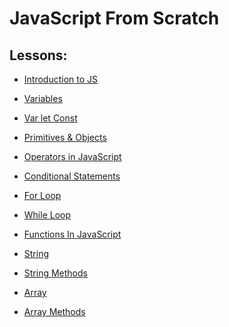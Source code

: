 # JavaScript From Scratch


## Lessons:
-  [Introduction to JS](https://github.com/Shubham-Bhoite/JavaScript-Programming/blob/main/Lessons/introduction.md)

- [Variables](https://github.com/Shubham-Bhoite/JavaScript-Programming/blob/main/Lessons/Variables.js)

- [Var let Const](https://github.com/Shubham-Bhoite/JavaScript-Programming/blob/main/Lessons/VarLetConst.js)

- [Primitives & Objects](https://github.com/Shubham-Bhoite/JavaScript-Programming/blob/main/Lessons/Primitives.js)

- [Operators in JavaScript](https://github.com/Shubham-Bhoite/JavaScript-Programming/blob/main/Lessons/Operators.js)

- [Conditional Statements](https://github.com/Shubham-Bhoite/JavaScript-Programming/blob/main/Lessons/ConditionalStatements.js)

- [For Loop](https://github.com/Shubham-Bhoite/JavaScript-Programming/blob/main/Lessons/ForLoop.js)

- [While Loop](https://github.com/Shubham-Bhoite/JavaScript-Programming/blob/main/Lessons/WhileLoop.js)

- [Functions In JavaScript](https://github.com/Shubham-Bhoite/JavaScript-Programming/blob/main/Lessons/FunctionInJS.js)

- [String](https://github.com/Shubham-Bhoite/JavaScript-Programming/blob/main/Lessons/Strings.js)

- [String Methods](https://github.com/Shubham-Bhoite/JavaScript-Programming/blob/main/Lessons/StringMethods.js)

- [Array]()

- [Array Methods]()